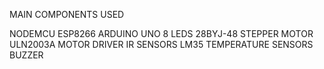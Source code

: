 MAIN COMPONENTS USED

NODEMCU ESP8266
ARDUINO UNO
8 LEDS
28BYJ-48 STEPPER MOTOR
ULN2003A MOTOR DRIVER
IR SENSORS
LM35 TEMPERATURE SENSORS
BUZZER
